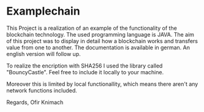 # Examplechain
This Project is a realization of an example of the functionality of the blockchain technology.
The used programming language is JAVA.
The aim of this project was to display in detail how a blockchain works and transfers value from one to another.
The documentation is available in german. An english version will follow up.

To realize the encription with SHA256 I used the library called "BouncyCastle". Feel free to include it locally to your machine.

Moreover this is limited by local functionallity, which means there aren't any network functions included.

Regards,
Ofir Knimach
